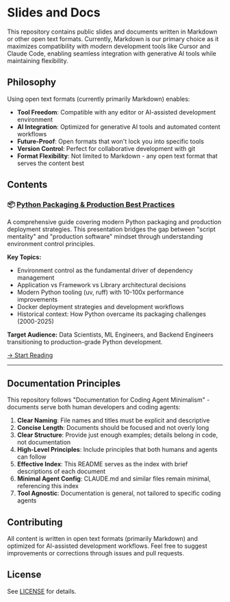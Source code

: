 # Slides and Docs

This repository contains public slides and documents written in Markdown or other open text formats. Currently, Markdown is our primary choice as it maximizes compatibility with modern development tools like Cursor and Claude Code, enabling seamless integration with generative AI tools while maintaining flexibility.

## Philosophy

Using open text formats (currently primarily Markdown) enables:
- **Tool Freedom**: Compatible with any editor or AI-assisted development environment
- **AI Integration**: Optimized for generative AI tools and automated content workflows
- **Future-Proof**: Open formats that won't lock you into specific tools
- **Version Control**: Perfect for collaborative development with git
- **Format Flexibility**: Not limited to Markdown - any open text format that serves the content best

## Contents

### 📦 [Python Packaging & Production Best Practices](python-packaging-and-best-practices/)

A comprehensive guide covering modern Python packaging and production deployment strategies. This presentation bridges the gap between "script mentality" and "production software" mindset through understanding environment control principles.

**Key Topics:**
- Environment control as the fundamental driver of dependency management
- Application vs Framework vs Library architectural decisions
- Modern Python tooling (uv, ruff) with 10-100x performance improvements
- Docker deployment strategies and development workflows
- Historical context: How Python overcame its packaging challenges (2000-2025)

**Target Audience:** Data Scientists, ML Engineers, and Backend Engineers transitioning to production-grade Python development.

[→ Start Reading](python-packaging-and-best-practices/README.md)

---

## Documentation Principles

This repository follows "Documentation for Coding Agent Minimalism" - documents serve both human developers and coding agents:

1. **Clear Naming**: File names and titles must be explicit and descriptive
2. **Concise Length**: Documents should be focused and not overly long
3. **Clear Structure**: Provide just enough examples; details belong in code, not documentation
4. **High-Level Principles**: Include principles that both humans and agents can follow
5. **Effective Index**: This README serves as the index with brief descriptions of each document
6. **Minimal Agent Config**: CLAUDE.md and similar files remain minimal, referencing this index
7. **Tool Agnostic**: Documentation is general, not tailored to specific coding agents

## Contributing

All content is written in open text formats (primarily Markdown) and optimized for AI-assisted development workflows. Feel free to suggest improvements or corrections through issues and pull requests.

## License

See [LICENSE](LICENSE) for details.